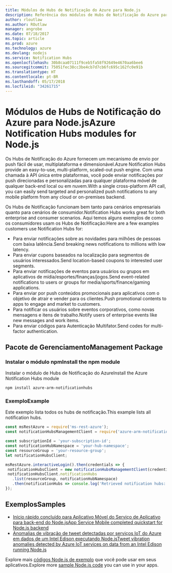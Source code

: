 ```yaml
---
title: Módulos de Hubs de Notificação do Azure para Node.js
description: Referência dos módulos de Hubs de Notificação do Azure para Node.js
author: rloutlaw
ms.author: ROutlaw
manager: angrobe
ms.date: 07/18/2017
ms.topic: article
ms.prod: azure
ms.technology: azure
ms.devlang: nodejs
ms.service: Notification Hubs
ms.openlocfilehash: 30b8caa07111f9ceb5fa58f92649e4670aa6bee6
ms.sourcegitcommit: 75051fec38cc3be4cb7d7cb6fc695c162fc0e91b
ms.translationtype: HT
ms.contentlocale: pt-BR
ms.lasthandoff: 05/17/2018
ms.locfileid: "34261715"
---
```

# <a name="azure-notification-hubs-modules-for-nodejs"></a><span data-ttu-id="c71c5-103">Módulos de Hubs de Notificação do Azure para Node.js</span><span class="sxs-lookup"><span data-stu-id="c71c5-103">Azure Notification Hubs modules for Node.js</span></span>

<span data-ttu-id="c71c5-104">Os Hubs de Notificação do Azure fornecem um mecanismo de envio por push fácil de usar, multiplataforma e dimensionável.</span><span class="sxs-lookup"><span data-stu-id="c71c5-104">Azure Notification Hubs provide an easy-to-use, multi-platform, scaled-out push engine.</span></span> <span data-ttu-id="c71c5-105">Com uma chamada à API única entre plataformas, você pode enviar notificações por push direcionadas e personalizadas para qualquer plataforma móvel de qualquer back-end local ou em nuvem.</span><span class="sxs-lookup"><span data-stu-id="c71c5-105">With a single cross-platform API call, you can easily send targeted and personalized push notifications to any mobile platform from any cloud or on-premises backend.</span></span>

<span data-ttu-id="c71c5-106">Os Hubs de Notificação funcionam bem tanto para cenários empresariais quanto para cenários de consumidor.</span><span class="sxs-lookup"><span data-stu-id="c71c5-106">Notification Hubs works great for both enterprise and consumer scenarios.</span></span> <span data-ttu-id="c71c5-107">Aqui temos alguns exemplos de como os consumidores usam os Hubs de Notificação:</span><span class="sxs-lookup"><span data-stu-id="c71c5-107">Here are a few examples customers use Notification Hubs for:</span></span>
- <span data-ttu-id="c71c5-108">Para enviar notificações sobre as novidades para milhões de pessoas com baixa latência.</span><span class="sxs-lookup"><span data-stu-id="c71c5-108">Send breaking news notifications to millions with low latency.</span></span>
- <span data-ttu-id="c71c5-109">Para enviar cupons baseados na localização para segmentos de usuários interessados.</span><span class="sxs-lookup"><span data-stu-id="c71c5-109">Send location-based coupons to interested user segments.</span></span>
- <span data-ttu-id="c71c5-110">Para enviar notificações de eventos para usuários ou grupos em aplicativos de mídia/esportes/finanças/jogos.</span><span class="sxs-lookup"><span data-stu-id="c71c5-110">Send event-related notifications to users or groups for media/sports/finance/gaming applications.</span></span>
- <span data-ttu-id="c71c5-111">Para enviar por push conteúdos promocionais para aplicativos com o objetivo de atrair e vender para os clientes.</span><span class="sxs-lookup"><span data-stu-id="c71c5-111">Push promotional contents to apps to engage and market to customers.</span></span>
- <span data-ttu-id="c71c5-112">Para notificar os usuários sobre eventos corporativos, como novas mensagens e itens de trabalho.</span><span class="sxs-lookup"><span data-stu-id="c71c5-112">Notify users of enterprise events like new messages and work items.</span></span>
- <span data-ttu-id="c71c5-113">Para enviar códigos para Autenticação Multifator.</span><span class="sxs-lookup"><span data-stu-id="c71c5-113">Send codes for multi-factor authentication.</span></span>

## <a name="management-package"></a><span data-ttu-id="c71c5-114">Pacote de Gerenciamento</span><span class="sxs-lookup"><span data-stu-id="c71c5-114">Management Package</span></span>

### <a name="install-the-npm-module"></a><span data-ttu-id="c71c5-115">Instalar o módulo npm</span><span class="sxs-lookup"><span data-stu-id="c71c5-115">Install the npm module</span></span>

<span data-ttu-id="c71c5-116">Instalar o módulo de Hubs de Notificação do Azure</span><span class="sxs-lookup"><span data-stu-id="c71c5-116">Install the Azure Notification Hubs module</span></span> 

```bash
npm install azure-arm-notificationhubs
```

### <a name="example"></a><span data-ttu-id="c71c5-117">Exemplo</span><span class="sxs-lookup"><span data-stu-id="c71c5-117">Example</span></span>

<span data-ttu-id="c71c5-118">Este exemplo lista todos os hubs de notificação.</span><span class="sxs-lookup"><span data-stu-id="c71c5-118">This example lists all notification hubs.</span></span>

 ```javascript
const msRestAzure = require('ms-rest-azure');
const notificationHubsManagementClient = require('azure-arm-notificationhubs');

const subscriptionId = 'your-subscription-id';
const notificationHubNamespace = 'your-hub-namespace';
const resourceGroup = 'your-resource-group';
let notificationHubsClient;

msRestAzure.interactiveLogin().then(credentials => {
  notificationHubsClient = new notificationHubsManagementClient(credentials, subscriptionId);
  notificationHubsClient.notificationHubs
    .list(resourceGroup, notificationHubNamespace)
    .then(notificationHubs => console.log('Retrieved notification hubs: ', notificationHubs));
});
```

## <a name="samples"></a><span data-ttu-id="c71c5-119">Exemplos</span><span class="sxs-lookup"><span data-stu-id="c71c5-119">Samples</span></span>

* [<span data-ttu-id="c71c5-120">Início rápido concluído para Aplicativo Móvel do Serviço de Aplicativo para back-end do Node.js</span><span class="sxs-lookup"><span data-stu-id="c71c5-120">App Service Mobile completed quickstart for Node.js backend</span></span>](https://azure.microsoft.com/resources/samples/app-service-mobile-nodejs-backend-quickstart/)
* [<span data-ttu-id="c71c5-121">Anomalias de vibração de tweet detectadas por serviços IoT do Azure em dados de um Intel Edison executando Node.js</span><span class="sxs-lookup"><span data-stu-id="c71c5-121">Tweet vibration anomalies detected by Azure IoT services on data from an Intel Edison running Node.js</span></span>](https://azure.microsoft.com/resources/samples/iot-hub-nodejs-intel-edison-vibration-anomaly-detection/)

<span data-ttu-id="c71c5-122">Explore mais [códigos Node.js de exemplo](https://azure.microsoft.com/resources/samples/?platform=nodejs) que você pode usar em seus aplicativos.</span><span class="sxs-lookup"><span data-stu-id="c71c5-122">Explore more [sample Node.js code](https://azure.microsoft.com/resources/samples/?platform=nodejs) you can use in your apps.</span></span>
